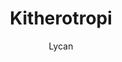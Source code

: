 ---
author: Lycan
created_at: '2012-09-25T15:54:54Z'
id: Kitherotropi
links:
  category:
  - Planesisk astrotropi
  - Work in progress
title: Kitherotropi
---